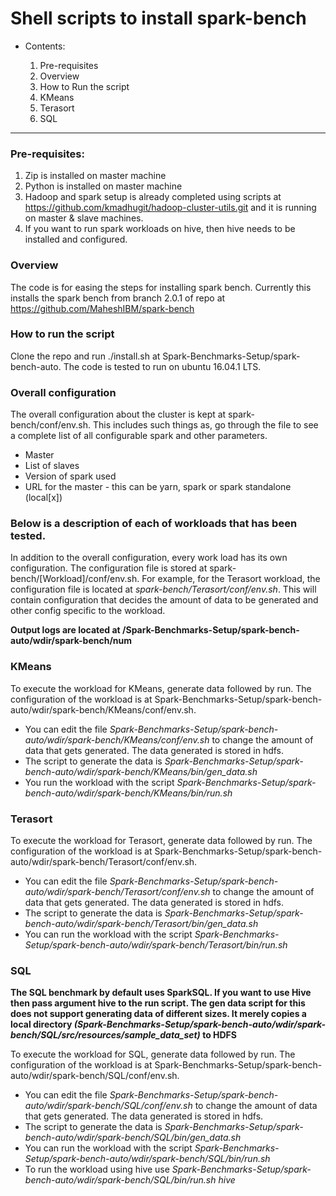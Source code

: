 # Shell scripts to install spark-bench #

- Contents:

  1. Pre-requisites
  2. Overview
  3. How to Run the script
  4. KMeans
  5. Terasort
  6. SQL

---

### Pre-requisites:
1. Zip is installed on master machine 
2. Python is installed on master machine
3. Hadoop and spark setup is already completed using scripts at https://github.com/kmadhugit/hadoop-cluster-utils.git  and it is running on master & slave machines.
4. If you want to run spark workloads on hive, then hive needs to be installed and configured.


### Overview ###

The code is for easing the steps for installing spark bench. Currently this installs the spark bench from branch 2.0.1 of repo at https://github.com/MaheshIBM/spark-bench 

### How to run the script ###
Clone the repo and run ./install.sh at Spark-Benchmarks-Setup/spark-bench-auto. The code is tested to run on ubuntu 16.04.1 LTS.

### Overall configuration ###
The overall configuration about the cluster is kept at spark-bench/conf/env.sh.
This includes such things as, go through the file to see a complete list of all configurable spark and other parameters.
- Master
- List of slaves
- Version of spark used
- URL for the master - this can be yarn, spark or spark standalone (local[x])

### Below is a description of each of workloads that has been tested. ###
In addition to the overall configuration, every work load has its own configuration.
The configuration file is stored at spark-bench/[Workload]/conf/env.sh. For example, for the Terasort workload, the configuration file is located at *spark-bench/Terasort/conf/env.sh*. This will contain configuration that decides the amount of data to be generated and other config specific to the workload.

**Output logs are located at /Spark-Benchmarks-Setup/spark-bench-auto/wdir/spark-bench/num**

### KMeans ###
To execute the workload for KMeans, generate data followed by run. The configuration of the workload is at Spark-Benchmarks-Setup/spark-bench-auto/wdir/spark-bench/KMeans/conf/env.sh.
- You can edit the file *Spark-Benchmarks-Setup/spark-bench-auto/wdir/spark-bench/KMeans/conf/env.sh* to change the amount of data that gets generated. The data generated is stored in hdfs.
- The script to generate the data is *Spark-Benchmarks-Setup/spark-bench-auto/wdir/spark-bench/KMeans/bin/gen_data.sh*
- You run the workload with the script *Spark-Benchmarks-Setup/spark-bench-auto/wdir/spark-bench/KMeans/bin/run.sh*

### Terasort ###

To execute the workload for Terasort, generate data followed by run. The configuration of the workload is at Spark-Benchmarks-Setup/spark-bench-auto/wdir/spark-bench/Terasort/conf/env.sh.
- You can edit the file *Spark-Benchmarks-Setup/spark-bench-auto/wdir/spark-bench/Terasort/conf/env.sh* to change the amount of data that gets generated. The data generated is stored in hdfs.
- The script to generate the data is *Spark-Benchmarks-Setup/spark-bench-auto/wdir/spark-bench/Terasort/bin/gen_data.sh*
- You can run the workload with the script *Spark-Benchmarks-Setup/spark-bench-auto/wdir/spark-bench/Terasort/bin/run.sh*

### SQL ###
**The SQL benchmark by default uses SparkSQL. If you want to use Hive then pass argument hive to the run script. The gen data script for this does not support generating data of different sizes. It merely copies a local directory *(Spark-Benchmarks-Setup/spark-bench-auto/wdir/spark-bench/SQL/src/resources/sample_data_set)* to HDFS**

To execute the workload for SQL, generate data followed by run. The configuration of the workload is at Spark-Benchmarks-Setup/spark-bench-auto/wdir/spark-bench/SQL/conf/env.sh.
- You can edit the file *Spark-Benchmarks-Setup/spark-bench-auto/wdir/spark-bench/SQL/conf/env.sh* to change the amount of data that gets generated. The data generated is stored in hdfs.
- The script to generate the data is *Spark-Benchmarks-Setup/spark-bench-auto/wdir/spark-bench/SQL/bin/gen_data.sh*
- You can run the workload with the script *Spark-Benchmarks-Setup/spark-bench-auto/wdir/spark-bench/SQL/bin/run.sh*
- To run the workload using hive use *Spark-Benchmarks-Setup/spark-bench-auto/wdir/spark-bench/SQL/bin/run.sh hive*
